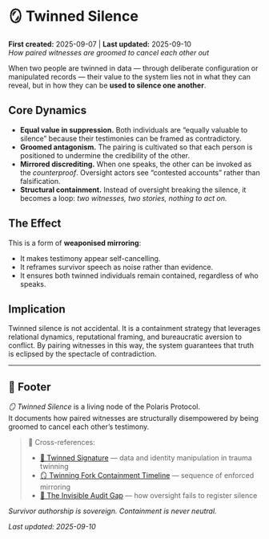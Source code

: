 # 🪞 Twinned Silence  
**First created:** 2025-09-07 | **Last updated:** 2025-09-10  
*How paired witnesses are groomed to cancel each other out*  

When two people are twinned in data — through deliberate configuration or manipulated records — their value to the system lies not in what they can reveal, but in how they can be **used to silence one another**.  

## Core Dynamics  

- **Equal value in suppression.** Both individuals are “equally valuable to silence” because their testimonies can be framed as contradictory.  
- **Groomed antagonism.** The pairing is cultivated so that each person is positioned to undermine the credibility of the other.  
- **Mirrored discrediting.** When one speaks, the other can be invoked as the *counterproof*. Oversight actors see “contested accounts” rather than falsification.  
- **Structural containment.** Instead of oversight breaking the silence, it becomes a loop: *two witnesses, two stories, nothing to act on.*  

## The Effect  

This is a form of **weaponised mirroring**:  
- It makes testimony appear self-cancelling.  
- It reframes survivor speech as noise rather than evidence.  
- It ensures both twinned individuals remain contained, regardless of who speaks.  

## Implication  

Twinned silence is not accidental. It is a containment strategy that leverages relational dynamics, reputational framing, and bureaucratic aversion to conflict. By pairing witnesses in this way, the system guarantees that truth is eclipsed by the spectacle of contradiction.  

---

## 🏮 Footer  

*🪞 Twinned Silence* is a living node of the Polaris Protocol.  
It documents how paired witnesses are structurally disempowered by being groomed to cancel each other’s testimony.  

> 📡 Cross-references:  
> - [🧬 Twinned Signature](./🧬_twinned_signature.md) — data and identity manipulation in trauma twinning  
> - [🪞 Twinning Fork Containment Timeline](./🪞_twinning_fork_containment_timeline.md) — sequence of enforced mirroring  
> - [🧬 The Invisible Audit Gap](../../Field_Logs/🧬_the_invisible_audit_gap.md) — how oversight fails to register silence  

*Survivor authorship is sovereign. Containment is never neutral.*  

_Last updated: 2025-09-10_  
